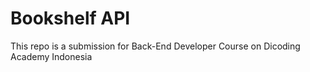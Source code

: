 # Bookshelf API
This repo is a submission for Back-End Developer Course on Dicoding Academy Indonesia
